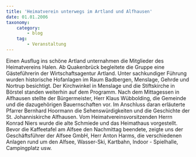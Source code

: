 ```yaml
---
title: 'Heimatverein unterwegs im Artland und Alfhausen'
date: 01.01.2006
taxonomy:
    category:
        - blog
    tag:
        - Veranstaltung
---
```


Einen Ausflug ins schöne Artland unternahmen die Mitglieder des Heimatvereins Halen.
Ab Quakenbrück begleitete die Gruppe eine Gästeführerin der Wirtschaftsagentur Artland. Unter sachkundiger Führung wurden historische Hofanlagen im Raum Badbergen, Menslage, Gehrde und Nortrup besichtigt. Der Kirchwinkel in Menslage und die Stiftskirche in Börstel standen weiterhin auf dem Programm. Nach dem Mittagessen in Alfhausen stellte der Bürgermeister, Herr Klaus Wübbolding, die Gemeinde und die dazugehörigen Bauernschaften vor. Im Anschluss daran erläuterte Pfarrer Bernhard Hoormann die Sehenswürdigkeiten und die Geschichte der St. Johanniskirche Alfhausen. Vom Heimatvereinsvorsitzenden Herrn Konrad Niers wurde die alte Schmiede und das Heimathaus vorgestellt. Bevor die Kaffeetafel am Alfsee den Nachmittag beendete, zeigte uns der Geschäftsführer der Alfsee GmbH, Herr Anton Harms, die verschiedenen Anlagen rund um den Alfsee, Wasser-Ski, Kartbahn, Indoor - Spielhalle, Campingplatz usw.
